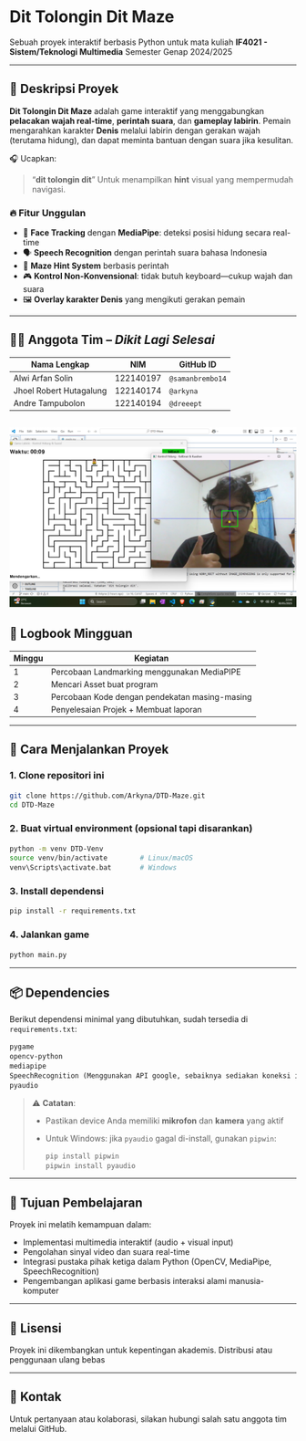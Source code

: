 # Dit Tolongin Dit Maze

Sebuah proyek interaktif berbasis Python untuk mata kuliah **IF4021 - Sistem/Teknologi Multimedia**
Semester Genap 2024/2025

---

## 🧠 Deskripsi Proyek

**Dit Tolongin Dit Maze** adalah game interaktif yang menggabungkan **pelacakan wajah real-time**, **perintah suara**, dan **gameplay labirin**. Pemain mengarahkan karakter **Denis** melalui labirin dengan gerakan wajah (terutama hidung), dan dapat meminta bantuan dengan suara jika kesulitan.

🎧 Ucapkan:

> “**dit tolongin dit**”
> Untuk menampilkan **hint** visual yang mempermudah navigasi.

### 🔥 Fitur Unggulan

* 🎯 **Face Tracking** dengan **MediaPipe**: deteksi posisi hidung secara real-time
* 🗣️ **Speech Recognition** dengan perintah suara bahasa Indonesia
* 🧱 **Maze Hint System** berbasis perintah
* 🎮 **Kontrol Non-Konvensional**: tidak butuh keyboard—cukup wajah dan suara
* 🖼️ **Overlay karakter Denis** yang mengikuti gerakan pemain

---

## 👨‍💻 Anggota Tim – *Dikit Lagi Selesai*

| Nama Lengkap            | NIM       | GitHub ID        |
| ----------------------- | --------- | ---------------- |
| Alwi Arfan Solin        | 122140197 | `@samanbrembo14` |
| Jhoel Robert Hutagalung | 122140174 | `@arkyna`        |
| Andre Tampubolon        | 122140194 | `@dreeept`       |

![Dikit Lagi Selesai](./assets/start.png)
---

## 📅 Logbook Mingguan

| Minggu | Kegiatan                                                        |
| ------ | --------------------------------------------------------------- |
| 1      | Percobaan Landmarking menggunakan MediaPIPE |
| 2      | Mencari Asset buat program |
| 3      | Percobaan Kode dengan pendekatan masing-masing |
| 4      | Penyelesaian Projek + Membuat laporan |

---

## 🚀 Cara Menjalankan Proyek

### 1. Clone repositori ini

```bash
git clone https://github.com/Arkyna/DTD-Maze.git
cd DTD-Maze
```

### 2. Buat virtual environment (opsional tapi disarankan)

```bash
python -m venv DTD-Venv
source venv/bin/activate        # Linux/macOS
venv\Scripts\activate.bat       # Windows
```

### 3. Install dependensi

```bash
pip install -r requirements.txt
```

### 4. Jalankan game

```bash
python main.py
```

---

## 📦 Dependencies

Berikut dependensi minimal yang dibutuhkan, sudah tersedia di `requirements.txt`:

```txt
pygame
opencv-python
mediapipe
SpeechRecognition (Menggunakan API google, sebaiknya sediakan koneksi internet yang stabil)
pyaudio
```

> ⚠️ **Catatan**:
>
> * Pastikan device Anda memiliki **mikrofon** dan **kamera** yang aktif
> * Untuk Windows: jika `pyaudio` gagal di-install, gunakan `pipwin`:
>
>   ```bash
>   pip install pipwin
>   pipwin install pyaudio
>   ```

---

## 🎯 Tujuan Pembelajaran

Proyek ini melatih kemampuan dalam:

* Implementasi multimedia interaktif (audio + visual input)
* Pengolahan sinyal video dan suara real-time
* Integrasi pustaka pihak ketiga dalam Python (OpenCV, MediaPipe, SpeechRecognition)
* Pengembangan aplikasi game berbasis interaksi alami manusia-komputer

---

## 🧠 Lisensi

Proyek ini dikembangkan untuk kepentingan akademis.
Distribusi atau penggunaan ulang bebas

---

## 💬 Kontak

Untuk pertanyaan atau kolaborasi, silakan hubungi salah satu anggota tim melalui GitHub.

